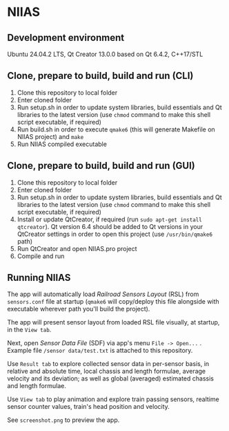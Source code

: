 # NIIAS

## Development environment

Ubuntu 24.04.2 LTS, 
Qt Creator 13.0.0 based on Qt 6.4.2, 
C++17/STL

## Clone, prepare to build, build and run (CLI)
 1. Clone this repository to local folder
 2. Enter cloned folder
 3. Run setup.sh in order to update system libraries, build essentials and Qt libraries to the latest version (use `chmod` command to make this shell script executable, if required)
 4. Run build.sh in order to execute `qmake6` (this will generate Makefile on NIIAS project) and `make`
 5. Run NIIAS compiled executable

## Clone, prepare to build, build and run (GUI)
 1. Clone this repository to local folder
 2. Enter cloned folder
 3. Run setup.sh in order to update system libraries, build essentials and Qt libraries to the latest version (use `chmod` command to make this shell script executable, if required)
 4. Install or update QtCreator, if required (run `sudo apt-get install qtcreator`). Qt version 6.4 should be added to Qt versions in your QtCreator settings in order to open this project (use `/usr/bin/qmake6` path)
 5. Run QtCreator and open NIIAS.pro project
 6. Compile and run

## Running NIIAS
The app will automatically load *Railroad Sensors Layout* (RSL) from `sensors.conf` file at startup (`qmake6` will copy/deploy this file alongside with executable wherever path you'll build the project).

The app will present sensor layout from loaded RSL file visually, at startup, in the `View tab`.

Next, open *Sensor Data File* (SDF) via app's menu `File -> Open...` . Example file `/sensor data/test.txt` is attached to this repository.

Use `Result tab` to explore collected sensor data in per-sensor basis, in relative and absolute time, local chassis and length formulae, average velocity and its deviation; as well as global (averaged) estimated chassis and length formulae.

Use `View tab` to play animation and explore train passing sensors, realtime sensor counter values, train's head position and velocity.

See `screenshot.png` to preview the app.
